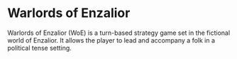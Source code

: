 # Warlords of Enzalior
Warlords of Enzalior (WoE) is a turn-based strategy game set in the fictional world of Enzalior. It allows the player to lead and accompany a folk in a political tense setting.

